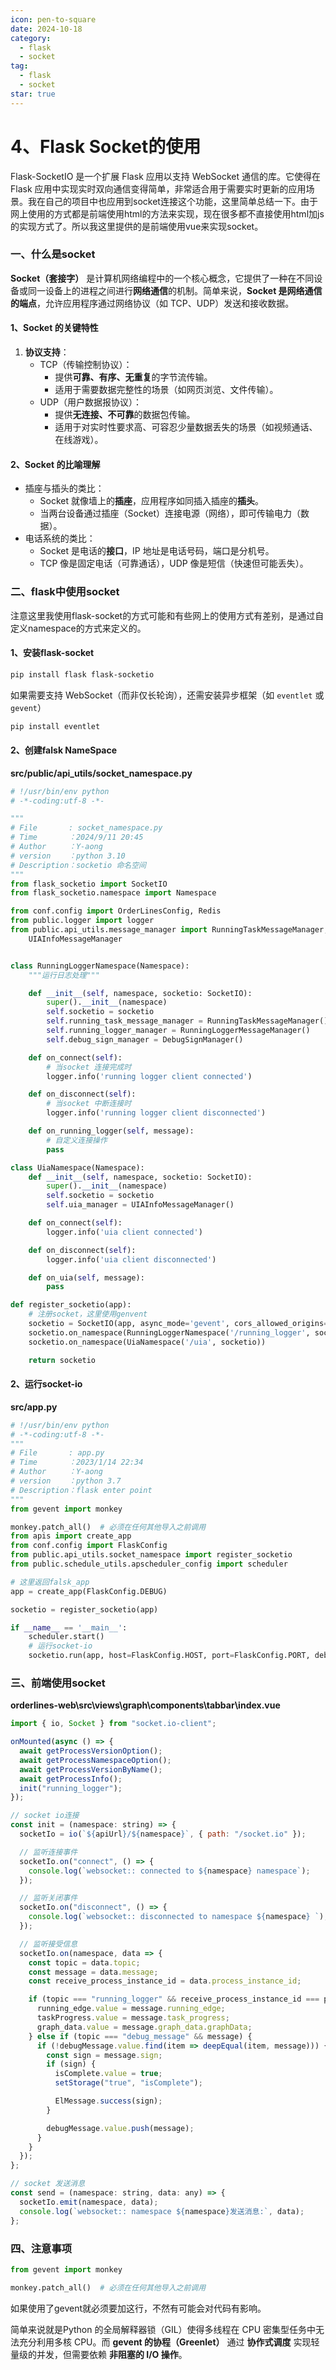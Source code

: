 ```yaml
---
icon: pen-to-square
date: 2024-10-18
category:
  - flask 
  - socket
tag:
  - flask 
  - socket
star: true
---
```


# 4、Flask Socket的使用



Flask-SocketIO 是一个扩展 Flask 应用以支持 WebSocket 通信的库。它使得在 Flask 应用中实现实时双向通信变得简单，非常适合用于需要实时更新的应用场景。我在自己的项目中也应用到socket连接这个功能，这里简单总结一下。由于网上使用的方式都是前端使用html的方法来实现，现在很多都不直接使用html加js的实现方式了。所以我这里提供的是前端使用vue来实现socket。



### 一、什么是socket



**Socket（套接字）** 是计算机网络编程中的一个核心概念，它提供了一种在不同设备或同一设备上的进程之间进行**网络通信**的机制。简单来说，**Socket 是网络通信的端点**，允许应用程序通过网络协议（如 TCP、UDP）发送和接收数据。

#### 1、**Socket 的关键特性**

1. **协议支持**：
   - TCP（传输控制协议）：
     - 提供**可靠、有序、无重复**的字节流传输。
     - 适用于需要数据完整性的场景（如网页浏览、文件传输）。
   - UDP（用户数据报协议）：
     - 提供**无连接、不可靠**的数据包传输。
     - 适用于对实时性要求高、可容忍少量数据丢失的场景（如视频通话、在线游戏）。

#### 2、**Socket 的比喻理解**

- 插座与插头的类比：
  - Socket 就像墙上的**插座**，应用程序如同插入插座的**插头**。
  - 当两台设备通过插座（Socket）连接电源（网络），即可传输电力（数据）。
- 电话系统的类比：
  - Socket 是电话的**接口**，IP 地址是电话号码，端口是分机号。
  - TCP 像是固定电话（可靠通话），UDP 像是短信（快速但可能丢失）。



### 二、flask中使用socket



注意这里我使用flask-socket的方式可能和有些网上的使用方式有差别，是通过自定义namespace的方式来定义的。



#### 1、安装flask-socket

```bash
pip install flask flask-socketio
```

如果需要支持 WebSocket（而非仅长轮询），还需安装异步框架（如 `eventlet` 或 `gevent`）

```bash
pip install eventlet
```

#### 2、创建falsk NameSpace

**src/public/api_utils/socket_namespace.py**

```python
# !/usr/bin/env python
# -*-coding:utf-8 -*-

"""
# File       : socket_namespace.py
# Time       ：2024/9/11 20:45
# Author     ：Y-aong
# version    ：python 3.10
# Description：socketio 命名空间
"""
from flask_socketio import SocketIO
from flask_socketio.namespace import Namespace

from conf.config import OrderLinesConfig, Redis
from public.logger import logger
from public.api_utils.message_manager import RunningTaskMessageManager, DebugSignManager, RunningLoggerMessageManager, \
    UIAInfoMessageManager


class RunningLoggerNamespace(Namespace):
    """运行日志处理"""

    def __init__(self, namespace, socketio: SocketIO):
        super().__init__(namespace)
        self.socketio = socketio
        self.running_task_message_manager = RunningTaskMessageManager()
        self.running_logger_manager = RunningLoggerMessageManager()
        self.debug_sign_manager = DebugSignManager()

    def on_connect(self):
        # 当socket 连接完成时
        logger.info('running logger client connected')

    def on_disconnect(self):
        # 当socket 中断连接时
        logger.info('running logger client disconnected')

    def on_running_logger(self, message):
        # 自定义连接操作
        pass

class UiaNamespace(Namespace):
    def __init__(self, namespace, socketio: SocketIO):
        super().__init__(namespace)
        self.socketio = socketio
        self.uia_manager = UIAInfoMessageManager()

    def on_connect(self):
        logger.info('uia client connected')

    def on_disconnect(self):
        logger.info('uia client disconnected')

    def on_uia(self, message):
        pass

def register_socketio(app):
    # 注册socket，这里使用genvent
    socketio = SocketIO(app, async_mode='gevent', cors_allowed_origins='*')
    socketio.on_namespace(RunningLoggerNamespace('/running_logger', socketio))
    socketio.on_namespace(UiaNamespace('/uia', socketio))

    return socketio

```

#### 2、运行socket-io

**src/app.py**

```python
# !/usr/bin/env python
# -*-coding:utf-8 -*-
"""
# File       : app.py
# Time       ：2023/1/14 22:34
# Author     ：Y-aong
# version    ：python 3.7
# Description：flask enter point
"""
from gevent import monkey

monkey.patch_all()  # 必须在任何其他导入之前调用
from apis import create_app
from conf.config import FlaskConfig
from public.api_utils.socket_namespace import register_socketio
from public.schedule_utils.apscheduler_config import scheduler

# 这里返回falsk_app
app = create_app(FlaskConfig.DEBUG)

socketio = register_socketio(app)

if __name__ == '__main__':
    scheduler.start()
    # 运行socket-io
    socketio.run(app, host=FlaskConfig.HOST, port=FlaskConfig.PORT, debug=FlaskConfig.DEBUG)

```



### 三、前端使用socket



**orderlines-web\src\views\graph\components\tabbar\index.vue**

```js
import { io, Socket } from "socket.io-client";

onMounted(async () => {
  await getProcessVersionOption();
  await getProcessNamespaceOption();
  await getProcessVersionByName();
  await getProcessInfo();
  init("running_logger");
});

// socket io连接
const init = (namespace: string) => {
  socketIo = io(`${apiUrl}/${namespace}`, { path: "/socket.io" });

  // 监听连接事件
  socketIo.on("connect", () => {
    console.log(`websocket:: connected to ${namespace} namespace`);
  });

  // 监听关闭事件
  socketIo.on("disconnect", () => {
    console.log(`websocket:: disconnected to namespace ${namespace} `);
  });

  // 监听接受信息
  socketIo.on(namespace, data => {
    const topic = data.topic;
    const message = data.message;
    const receive_process_instance_id = data.process_instance_id;

    if (topic === "running_logger" && receive_process_instance_id === process_instance_id.value) {
      running_edge.value = message.running_edge;
      taskProgress.value = message.task_progress;
      graph_data.value = message.graph_data.graphData;
    } else if (topic === "debug_message" && message) {
      if (!debugMessage.value.find(item => deepEqual(item, message))) {
        const sign = message.sign;
        if (sign) {
          isComplete.value = true;
          setStorage("true", "isComplete");

          ElMessage.success(sign);
        }

        debugMessage.value.push(message);
      }
    }
  });
};

// socket 发送消息
const send = (namespace: string, data: any) => {
  socketIo.emit(namespace, data);
  console.log(`websocket:: namespace ${namespace}发送消息:`, data);
};
```



### 四、注意事项

```python
from gevent import monkey

monkey.patch_all()  # 必须在任何其他导入之前调用
```

如果使用了gevent就必须要加这行，不然有可能会对代码有影响。

简单来说就是Python 的全局解释器锁（GIL）使得多线程在 CPU 密集型任务中无法充分利用多核 CPU。而 **gevent 的协程（Greenlet）** 通过 **协作式调度** 实现轻量级的并发，但需要依赖 **非阻塞的 I/O 操作**。